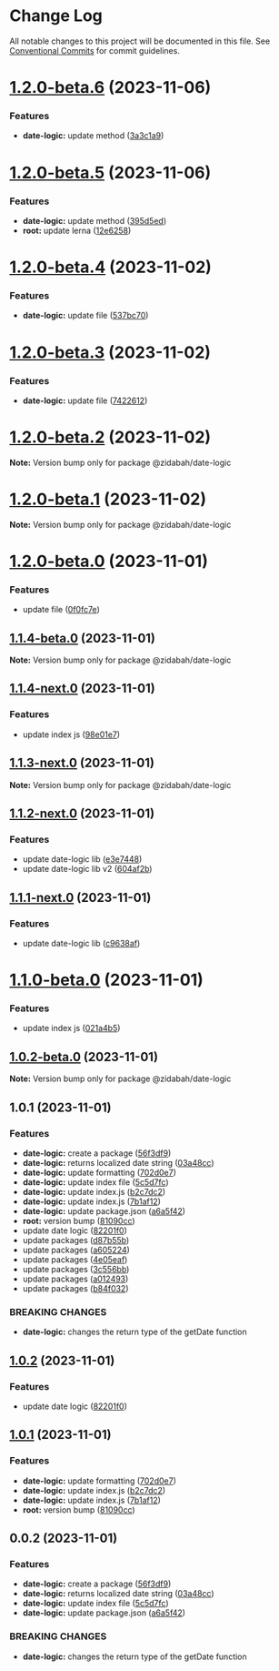 # Change Log

All notable changes to this project will be documented in this file.
See [Conventional Commits](https://conventionalcommits.org) for commit guidelines.

# [1.2.0-beta.6](https://github.com/zidabah/lerna-v2/compare/@zidabah/date-logic@1.2.0-beta.5...@zidabah/date-logic@1.2.0-beta.6) (2023-11-06)


### Features

* **date-logic:** update method ([3a3c1a9](https://github.com/zidabah/lerna-v2/commit/3a3c1a95babbc4debd1f2cef763cae589082111d))





# [1.2.0-beta.5](https://github.com/zidabah/lerna-v2/compare/@zidabah/date-logic@1.2.0-beta.4...@zidabah/date-logic@1.2.0-beta.5) (2023-11-06)


### Features

* **date-logic:** update method ([395d5ed](https://github.com/zidabah/lerna-v2/commit/395d5edc982467260a2c293b3e4c422562546f1f))
* **root:** update lerna ([12e6258](https://github.com/zidabah/lerna-v2/commit/12e6258f26843b41eabe3306c33a72939a70d2e6))





# [1.2.0-beta.4](https://github.com/zidabah/lerna-v2/compare/@zidabah/date-logic@1.2.0-beta.3...@zidabah/date-logic@1.2.0-beta.4) (2023-11-02)


### Features

* **date-logic:** update file ([537bc70](https://github.com/zidabah/lerna-v2/commit/537bc70e45618118ff8a980050d3a2bc38cabf97))





# [1.2.0-beta.3](https://github.com/zidabah/lerna-v2/compare/@zidabah/date-logic@1.2.0-beta.2...@zidabah/date-logic@1.2.0-beta.3) (2023-11-02)


### Features

* **date-logic:** update file ([7422612](https://github.com/zidabah/lerna-v2/commit/7422612b64ac476e770f3b8d7b27ca576f57e0f1))





# [1.2.0-beta.2](https://github.com/zidabah/lerna-v2/compare/@zidabah/date-logic@1.2.0-beta.1...@zidabah/date-logic@1.2.0-beta.2) (2023-11-02)

**Note:** Version bump only for package @zidabah/date-logic





# [1.2.0-beta.1](https://github.com/zidabah/lerna-v2/compare/@zidabah/date-logic@1.2.0-beta.0...@zidabah/date-logic@1.2.0-beta.1) (2023-11-02)

**Note:** Version bump only for package @zidabah/date-logic





# [1.2.0-beta.0](https://github.com/zidabah/lerna-v2/compare/@zidabah/date-logic@1.1.4-beta.0...@zidabah/date-logic@1.2.0-beta.0) (2023-11-01)


### Features

* update file ([0f0fc7e](https://github.com/zidabah/lerna-v2/commit/0f0fc7e23be6ecb9191848ed8bc6dc150cd2d34f))





## [1.1.4-beta.0](https://github.com/zidabah/lerna-v2/compare/@zidabah/date-logic@1.1.4-next.0...@zidabah/date-logic@1.1.4-beta.0) (2023-11-01)

**Note:** Version bump only for package @zidabah/date-logic





## [1.1.4-next.0](https://github.com/zidabah/lerna-v2/compare/@zidabah/date-logic@1.1.3-next.0...@zidabah/date-logic@1.1.4-next.0) (2023-11-01)


### Features

* update index js ([98e01e7](https://github.com/zidabah/lerna-v2/commit/98e01e74a87e3caf8c5331b561271bb3951f0faa))





## [1.1.3-next.0](https://github.com/zidabah/lerna-v2/compare/@zidabah/date-logic@1.1.2-next.0...@zidabah/date-logic@1.1.3-next.0) (2023-11-01)

**Note:** Version bump only for package @zidabah/date-logic





## [1.1.2-next.0](https://github.com/zidabah/lerna-v2/compare/@zidabah/date-logic@1.1.1-next.0...@zidabah/date-logic@1.1.2-next.0) (2023-11-01)


### Features

* update date-logic lib ([e3e7448](https://github.com/zidabah/lerna-v2/commit/e3e7448211611adc9bfe771970968da79414f7eb))
* update date-logic lib v2 ([604af2b](https://github.com/zidabah/lerna-v2/commit/604af2bcce03855c623c41e29b061cb271e7573c))





## [1.1.1-next.0](https://github.com/zidabah/lerna-v2/compare/@zidabah/date-logic@1.1.0-beta.0...@zidabah/date-logic@1.1.1-next.0) (2023-11-01)


### Features

* update date-logic lib ([c9638af](https://github.com/zidabah/lerna-v2/commit/c9638af6aaa6588cf113111996134e5b6fbf4314))





# [1.1.0-beta.0](https://github.com/zidabah/lerna-v2/compare/@zidabah/date-logic@1.0.2-beta.0...@zidabah/date-logic@1.1.0-beta.0) (2023-11-01)


### Features

* update index js ([021a4b5](https://github.com/zidabah/lerna-v2/commit/021a4b5ddbcaca207dd1110e521944d383351056))





## [1.0.2-beta.0](https://github.com/zidabah/lerna-v2/compare/@zidabah/date-logic@1.0.1...@zidabah/date-logic@1.0.2-beta.0) (2023-11-01)

**Note:** Version bump only for package @zidabah/date-logic





## 1.0.1 (2023-11-01)


### Features

* **date-logic:** create a package ([56f3df9](https://github.com/zidabah/lerna-v2/commit/56f3df9aef8622e4792c2dd584cffddd710a6d72))
* **date-logic:** returns localized date string ([03a48cc](https://github.com/zidabah/lerna-v2/commit/03a48ccae271cd23b885aca552b128ad5701c304))
* **date-logic:** update formatting ([702d0e7](https://github.com/zidabah/lerna-v2/commit/702d0e728e5e4748c6d8144b54dee8f419a443dd))
* **date-logic:** update index file ([5c5d7fc](https://github.com/zidabah/lerna-v2/commit/5c5d7fc92240909990674dd23d85a06c8cb3db97))
* **date-logic:** update index.js ([b2c7dc2](https://github.com/zidabah/lerna-v2/commit/b2c7dc2b261214dd75d1bd7d7f4a802535d95a46))
* **date-logic:** update index.js ([7b1af12](https://github.com/zidabah/lerna-v2/commit/7b1af1242db942fb9e1d787bf7bf6a171fa33345))
* **date-logic:** update package.json ([a6a5f42](https://github.com/zidabah/lerna-v2/commit/a6a5f42df70f995f1adb51d8b8b5e0fd35ced3bc))
* **root:** version bump ([81090cc](https://github.com/zidabah/lerna-v2/commit/81090cc2fb7a327c753ef2f81472f580d1b74171))
* update date logic ([82201f0](https://github.com/zidabah/lerna-v2/commit/82201f02ae4c13b53752a3534af8aa74551c27cd))
* update packages ([d87b55b](https://github.com/zidabah/lerna-v2/commit/d87b55bf154d00f841ce77a2c46399f59bcae4ed))
* update packages ([a605224](https://github.com/zidabah/lerna-v2/commit/a60522431d93ba0d5654a162a37ba8f4ccfaff51))
* update packages ([4e05eaf](https://github.com/zidabah/lerna-v2/commit/4e05eafb1efa41ff51915db2c830da0d88b070f5))
* update packages ([3c556bb](https://github.com/zidabah/lerna-v2/commit/3c556bbb2919447718f3d8143595da5b4683c6a6))
* update packages ([a012493](https://github.com/zidabah/lerna-v2/commit/a012493e7c6aacf9d65d8cc32c5f898370a83222))
* update packages ([b84f032](https://github.com/zidabah/lerna-v2/commit/b84f0328967b82800696f3350a529df7058a262c))


### BREAKING CHANGES

* **date-logic:** changes the return type of the getDate function





## [1.0.2](https://github.com/zidabah/lerna-v2/compare/@zidabah/date-logic@1.0.1...@zidabah/date-logic@1.0.2) (2023-11-01)


### Features

* update date logic ([82201f0](https://github.com/zidabah/lerna-v2/commit/82201f02ae4c13b53752a3534af8aa74551c27cd))





## [1.0.1](https://github.com/zidabah/lerna-v2/compare/@zidabah/date-logic@0.0.2...@zidabah/date-logic@1.0.1) (2023-11-01)


### Features

* **date-logic:** update formatting ([702d0e7](https://github.com/zidabah/lerna-v2/commit/702d0e728e5e4748c6d8144b54dee8f419a443dd))
* **date-logic:** update index.js ([b2c7dc2](https://github.com/zidabah/lerna-v2/commit/b2c7dc2b261214dd75d1bd7d7f4a802535d95a46))
* **date-logic:** update index.js ([7b1af12](https://github.com/zidabah/lerna-v2/commit/7b1af1242db942fb9e1d787bf7bf6a171fa33345))
* **root:** version bump ([81090cc](https://github.com/zidabah/lerna-v2/commit/81090cc2fb7a327c753ef2f81472f580d1b74171))





## 0.0.2 (2023-11-01)


### Features

* **date-logic:** create a package ([56f3df9](https://github.com/zidabah/lerna-v2/commit/56f3df9aef8622e4792c2dd584cffddd710a6d72))
* **date-logic:** returns localized date string ([03a48cc](https://github.com/zidabah/lerna-v2/commit/03a48ccae271cd23b885aca552b128ad5701c304))
* **date-logic:** update index file ([5c5d7fc](https://github.com/zidabah/lerna-v2/commit/5c5d7fc92240909990674dd23d85a06c8cb3db97))
* **date-logic:** update package.json ([a6a5f42](https://github.com/zidabah/lerna-v2/commit/a6a5f42df70f995f1adb51d8b8b5e0fd35ced3bc))


### BREAKING CHANGES

* **date-logic:** changes the return type of the getDate function
